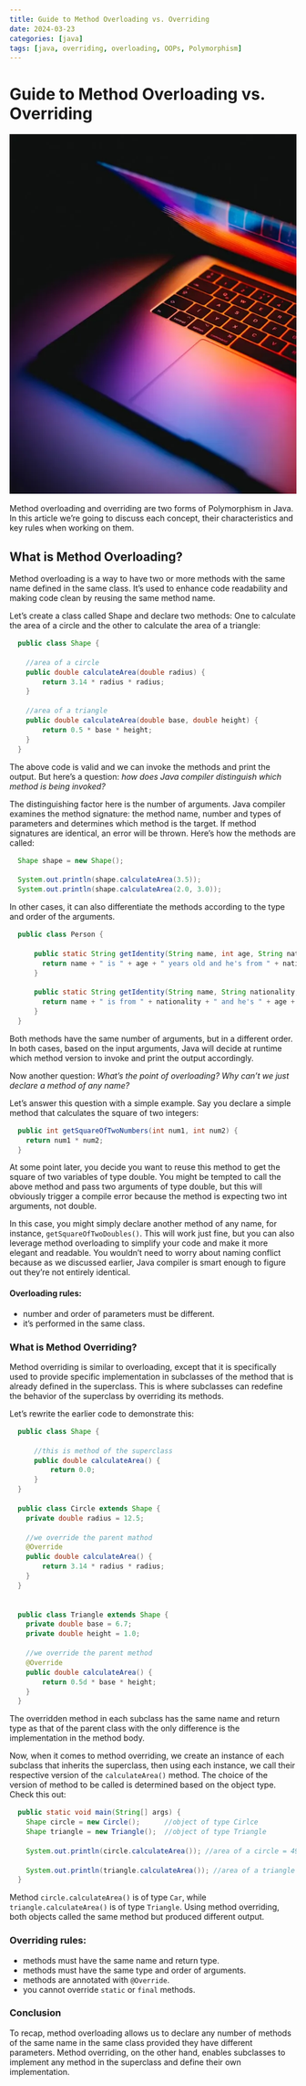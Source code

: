 ```yaml
---
title: Guide to Method Overloading vs. Overriding
date: 2024-03-23
categories: [java]
tags: [java, overriding, overloading, OOPs, Polymorphism]
---
```


# Guide to Method Overloading vs. Overriding
![img.png](img.png)

Method overloading and overriding are two forms of Polymorphism in Java. In this article we’re going to discuss each concept, their characteristics and key rules when working on them.

## What is Method Overloading?
Method overloading is a way to have two or more methods with the same name defined in the same class. It’s used to enhance code readability and making code clean by reusing the same method name.

Let’s create a class called Shape and declare two methods: One to calculate the area of a circle and the other to calculate the area of a triangle:

```java
  public class Shape {
  
    //area of a circle
    public double calculateArea(double radius) {
        return 3.14 * radius * radius;
    }
    
    //area of a triangle
    public double calculateArea(double base, double height) {
        return 0.5 * base * height;
    }
  }
```

The above code is valid and we can invoke the methods and print the output. But here’s a question: _how does Java compiler distinguish which method is being invoked?_

The distinguishing factor here is the number of arguments. Java compiler examines the method signature: the method name, number and types of parameters and determines which method is the target. If method signatures are identical, an error will be thrown. Here’s how the methods are called:
```java
  Shape shape = new Shape();
  
  System.out.println(shape.calculateArea(3.5));
  System.out.println(shape.calculateArea(2.0, 3.0));
```

In other cases, it can also differentiate the methods according to the type and order of the arguments.

```java
  public class Person {
  
      public static String getIdentity(String name, int age, String nationality) {
        return name + " is " + age + " years old and he's from " + nationality;
      }
  
      public static String getIdentity(String name, String nationality, int age) {
        return name + " is from " + nationality + " and he's " + age + " years old.";
      }
  }
```
Both methods have the same number of arguments, but in a different order. In both cases, based on the input arguments, Java will decide at runtime which method version to invoke and print the output accordingly.

Now another question: _What’s the point of overloading? Why can’t we just declare a method of any name?_

Let’s answer this question with a simple example. Say you declare a simple method that calculates the square of two integers:

```java
  public int getSquareOfTwoNumbers(int num1, int num2) {
    return num1 * num2;
  }
```
At some point later, you decide you want to reuse this method to get the square of two variables of type double. You might be tempted to call the above method and pass two arguments of type double, but this will obviously trigger a compile error because the method is expecting two int arguments, not double.

In this case, you might simply declare another method of any name, for instance, `getSquareOfTwoDoubles()`. This will work just fine, but you can also leverage method overloading to simplify your code and make it more elegant and readable. You wouldn’t need to worry about naming conflict because as we discussed earlier, Java compiler is smart enough to figure out they’re not entirely identical.

#### Overloading rules:

- number and order of parameters must be different.
- it’s performed in the same class.

### What is Method Overriding?
Method overriding is similar to overloading, except that it is specifically used to provide specific implementation in subclasses of the method that is already defined in the superclass. This is where subclasses can redefine the behavior of the superclass by overriding its methods.

Let’s rewrite the earlier code to demonstrate this:

```java
  public class Shape {
  
      //this is method of the superclass
      public double calculateArea() {
          return 0.0;
      }
  }

  public class Circle extends Shape {
    private double radius = 12.5;

    //we override the parent mathod
    @Override
    public double calculateArea() {
        return 3.14 * radius * radius;
    }
  }
  
  
  public class Triangle extends Shape {
    private double base = 6.7;
    private double height = 1.0;
  
    //we override the parent method
    @Override
    public double calculateArea() {
        return 0.5d * base * height;
    }
  }
```
The overridden method in each subclass has the same name and return type as that of the parent class with the only difference is the implementation in the method body.

Now, when it comes to method overriding, we create an instance of each subclass that inherits the superclass, then using each instance, we call their respective version of the `calculateArea()` method. The choice of the version of method to be called is determined based on the object type. Check this out:

```java
  public static void main(String[] args) {
    Shape circle = new Circle();      //object of type Cirlce
    Shape triangle = new Triangle();  //object of type Triangle
    
    System.out.println(circle.calculateArea()); //area of a circle = 490.625
    
    System.out.println(triangle.calculateArea()); //area of a triangle = 3.35
  }
```

Method `circle.calculateArea()` is of type `Car`, while `triangle.calculateArea()` is of type `Triangle`. Using method overriding, both objects called the same method but produced different output.

### Overriding rules:
- methods must have the same name and return type.
- methods must have the same type and order of arguments.
- methods are annotated with `@Override`.
- you cannot override `static` or `final` methods.


### Conclusion
To recap, method overloading allows us to declare any number of methods of the same name in the same class provided they have different parameters. 
Method overriding, on the other hand, enables subclasses to implement any method in the superclass and define their own implementation.
